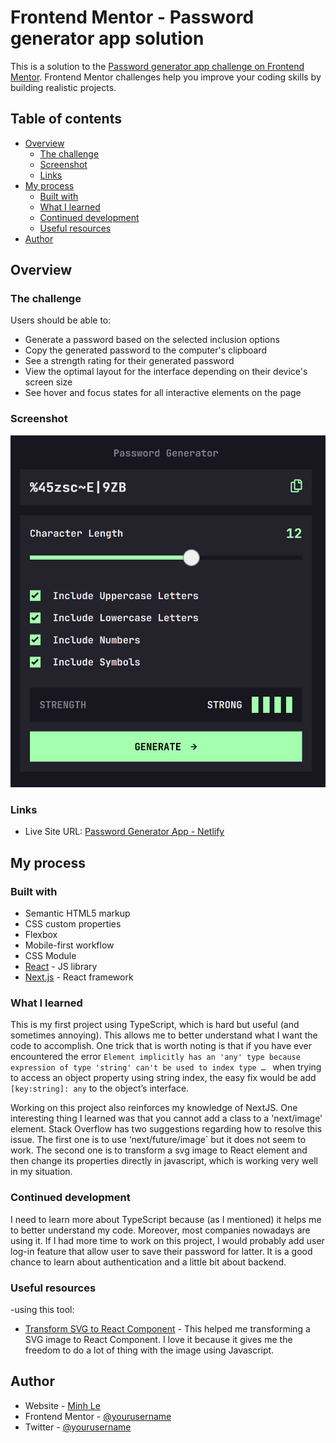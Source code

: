 # Frontend Mentor - Password generator app solution

This is a solution to the [Password generator app challenge on Frontend Mentor](https://www.frontendmentor.io/challenges/password-generator-app-Mr8CLycqjh). Frontend Mentor challenges help you improve your coding skills by building realistic projects.

## Table of contents

- [Overview](#overview)
  - [The challenge](#the-challenge)
  - [Screenshot](#screenshot)
  - [Links](#links)
- [My process](#my-process)
  - [Built with](#built-with)
  - [What I learned](#what-i-learned)
  - [Continued development](#continued-development)
  - [Useful resources](#useful-resources)
- [Author](#author)

## Overview

### The challenge

Users should be able to:

- Generate a password based on the selected inclusion options
- Copy the generated password to the computer's clipboard
- See a strength rating for their generated password
- View the optimal layout for the interface depending on their device's screen size
- See hover and focus states for all interactive elements on the page

### Screenshot

![](./screenshot.png)

### Links

- Live Site URL: [Password Generator App - Netlify](https://63226cf0dd68dd1a91297ef1--fastidious-cuchufli-432d64.netlify.app/)

## My process

### Built with

- Semantic HTML5 markup
- CSS custom properties
- Flexbox
- Mobile-first workflow
- CSS Module
- [React](https://reactjs.org/) - JS library
- [Next.js](https://nextjs.org/) - React framework


### What I learned

This is my first project using TypeScript, which is hard but useful (and sometimes annoying). This allows me to better understand what I want the code to accomplish. One trick that is worth noting is that if you have ever encountered the error ```Element implicitly has an 'any' type because expression of type 'string' can't be used to index type … ``` when trying to access an object property using string index, the easy fix would be add ```[key:string]: any``` to the object’s interface. 

Working on this project also reinforces my knowledge of NextJS. One interesting thing I learned was that you cannot add a class to a 'next/image' element. Stack Overflow has two suggestions regarding how to resolve this issue. The first one is to use ‘next/future/image` but it does not seem to work. The second one is to transform a svg image to React element and then change its properties directly in javascript, which is working very well in my situation. 


### Continued development

I need to learn more about TypeScript because (as I mentioned) it helps me to better understand my code. Moreover, most companies nowadays are using it. If I had more time to work on this project, I would probably add user log-in feature that allow user to save their password for latter. It is a good chance to learn about authentication and a little bit about backend. 

### Useful resources
-using this tool: 

- [Transform SVG to React Component](https://react-svgr.com/playground/) - This helped me transforming a SVG image to React Component. I love it because it gives me the freedom to do a lot of thing with the image using Javascript.

## Author

- Website - [Minh Le](https://www.ledminh.dev)
- Frontend Mentor - [@yourusername](https://www.frontendmentor.io/profile/ledminh)
- Twitter - [@yourusername](https://twitter.com/MinhLe29056419/)